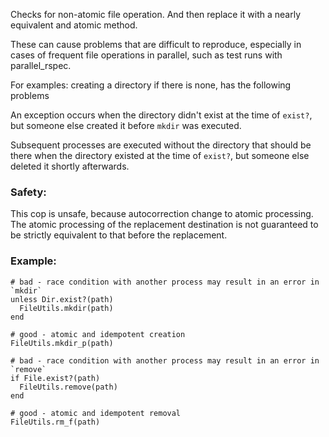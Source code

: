 Checks for non-atomic file operation.
And then replace it with a nearly equivalent and atomic method.

These can cause problems that are difficult to reproduce,
especially in cases of frequent file operations in parallel,
such as test runs with parallel_rspec.

For examples: creating a directory if there is none, has the following problems

An exception occurs when the directory didn't exist at the time of `exist?`,
but someone else created it before `mkdir` was executed.

Subsequent processes are executed without the directory that should be there
when the directory existed at the time of `exist?`,
but someone else deleted it shortly afterwards.

### Safety:

This cop is unsafe, because autocorrection change to atomic processing.
The atomic processing of the replacement destination is not guaranteed
to be strictly equivalent to that before the replacement.

### Example:
    # bad - race condition with another process may result in an error in `mkdir`
    unless Dir.exist?(path)
      FileUtils.mkdir(path)
    end

    # good - atomic and idempotent creation
    FileUtils.mkdir_p(path)

    # bad - race condition with another process may result in an error in `remove`
    if File.exist?(path)
      FileUtils.remove(path)
    end

    # good - atomic and idempotent removal
    FileUtils.rm_f(path)
